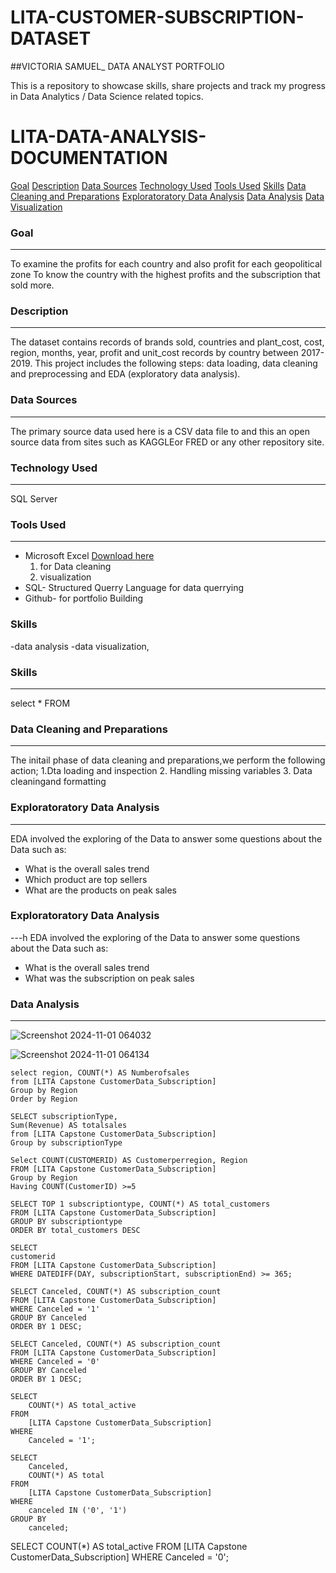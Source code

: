 # LITA-CUSTOMER-SUBSCRIPTION-DATASET


##VICTORIA SAMUEL_ DATA ANALYST PORTFOLIO 

This is a repository to showcase skills, share projects and track my progress in Data Analytics / Data Science related topics.

# LITA-DATA-ANALYSIS-DOCUMENTATION

[Goal](#goal)
[Description](#Description)
[Data Sources](#Data-Sources)
[Technology Used](#Technology-Used)
[Tools Used](#Tools-Used)
[Skills](#Skills)
[Data Cleaning and Preparations](#Data-Cleaning-and-Preparations)
[Exploratoratory Data Analysis](#Exploratoratory-Data-Analysis)
[Data Analysis](#Data-Analysis)
[Data Visualization](#Data-Visualization)

### Goal
---
To examine the profits for each country and also profit for each geopolitical zone
To know the country with the highest profits and the subscription that sold more.


### Description
---
The dataset contains records of brands sold, countries and plant_cost, cost, region, months, year, profit and unit_cost records by country between 2017-2019. This project includes the following steps: data loading, data cleaning and preprocessing and EDA (exploratory data analysis).

### Data Sources
---
The primary source data used here is a CSV data file to and this an open source data from sites such as KAGGLEor FRED or any other repository site.

### Technology Used
---
SQL Server

### Tools Used
---
- Microsoft Excel [Download here](https://www.microsoft.com)
     1. for Data cleaning
     2. visualization
- SQL- Structured Querry Language for data querrying
- Github- for portfolio Building

### Skills 
  -data analysis 
  -data visualization, 


### Skills 
---
  select 
  *
  FROM
    

### Data Cleaning and Preparations
---
The initail phase of data cleaning and preparations,we perform the following action;
1.Dta loading and inspection
2. Handling missing variables
3. Data cleaningand formatting

### Exploratoratory Data Analysis
---
EDA involved the exploring of the Data to answer some questions about the Data such as:
 - What is the overall sales trend
 - Which product are top sellers
 - What are the products on peak sales

### Exploratoratory Data Analysis
---h
EDA involved the exploring of the Data to answer some questions about the Data such as:
 - What is the overall sales trend
 - What was the subscription on peak sales

### Data Analysis
---

![Screenshot 2024-11-01 064032](https://github.com/user-attachments/assets/a0d5d6cc-a706-469e-974e-25fe77621790)

![Screenshot 2024-11-01 064134](https://github.com/user-attachments/assets/cd1881a5-6db7-4a1b-a658-a3ccdb2e2acb)

```
select region, COUNT(*) AS Numberofsales
from [LITA Capstone CustomerData_Subscription]
Group by Region
Order by Region
```

```
SELECT subscriptionType,
Sum(Revenue) AS totalsales
from [LITA Capstone CustomerData_Subscription]
Group by subscriptionType
```

```
Select COUNT(CUSTOMERID) AS Customerperregion, Region 
FROM [LITA Capstone CustomerData_Subscription]
Group by Region
Having COUNT(CustomerID) >=5
```

```
SELECT TOP 1 subscriptiontype, COUNT(*) AS total_customers
FROM [LITA Capstone CustomerData_Subscription]
GROUP BY subscriptiontype
ORDER BY total_customers DESC
```

```
SELECT
customerid
FROM [LITA Capstone CustomerData_Subscription]
WHERE DATEDIFF(DAY, subscriptionStart, subscriptionEnd) >= 365;
```

```
SELECT Canceled, COUNT(*) AS subscription_count
FROM [LITA Capstone CustomerData_Subscription]
WHERE Canceled = '1' 
GROUP BY Canceled
ORDER BY 1 DESC;
```

```
SELECT Canceled, COUNT(*) AS subscription_count
FROM [LITA Capstone CustomerData_Subscription]
WHERE Canceled = '0' 
GROUP BY Canceled
ORDER BY 1 DESC;
```

```
SELECT 
    COUNT(*) AS total_active
FROM 
    [LITA Capstone CustomerData_Subscription]
WHERE 
    Canceled = '1';
```

```
SELECT 
    Canceled,
    COUNT(*) AS total
FROM 
    [LITA Capstone CustomerData_Subscription]
WHERE 
    canceled IN ('0', '1')
GROUP BY 
    canceled;
```


SELECT 
    COUNT(*) AS total_active
FROM 
    [LITA Capstone CustomerData_Subscription]
WHERE 
    Canceled = '0';
```
